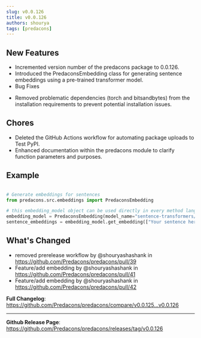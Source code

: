 ```yaml
---
slug: v0.0.126
title: v0.0.126
authors: shourya
tags: [predacons]
---
```

## New Features

* Incremented version number of the predacons package to 0.0.126.
* Introduced the PredaconsEmbedding class for generating sentence embeddings using a pre-trained transformer model.
* Bug Fixes
<!-- truncate -->

* Removed problematic dependencies (torch and bitsandbytes) from the installation requirements to prevent potential installation issues.

## Chores

* Deleted the GitHub Actions workflow for automating package uploads to Test PyPI.
* Enhanced documentation within the predacons module to clarify function parameters and purposes.

## Example
``` python

# Generate embeddings for sentences
from predacons.src.embeddings import PredaconsEmbedding

# this embedding_model object can be used directly in every method langchain   
embedding_model = PredaconsEmbedding(model_name="sentence-transformers/paraphrase-MiniLM-L6-v2")
sentence_embeddings = embedding_model.get_embedding(["Your sentence here", "Another sentence here"])
```

## What's Changed
* removed prerelease workflow by @shouryashashank in https://github.com/Predacons/predacons/pull/39
* Feature/add embedding by @shouryashashank in https://github.com/Predacons/predacons/pull/41
* Feature/add embedding by @shouryashashank in https://github.com/Predacons/predacons/pull/42


**Full Changelog**: https://github.com/Predacons/predacons/compare/v0.0.125...v0.0.126

---
**Github Release Page**: https://github.com/Predacons/predacons/releases/tag/v0.0.126

